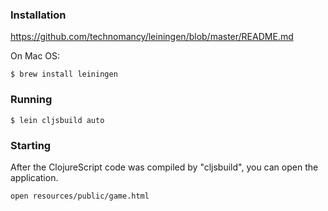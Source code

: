 ### Installation

https://github.com/technomancy/leiningen/blob/master/README.md

On Mac OS:

    $ brew install leiningen

### Running

    $ lein cljsbuild auto

### Starting

After the ClojureScript code was compiled by "cljsbuild", you can open the application.

    open resources/public/game.html
